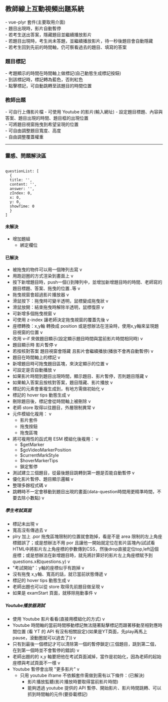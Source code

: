 <h2>教師線上互動視頻出題系統</h2>
- vue-plyr 套件(主要取用介面)<br />
- 題目出現時，影片自動暫停<br />
- 若考生送出答案，隱藏題目並繼續播放影片<br />
- 若題目出現時，考生尚未答題，並繼續播放影片，待一秒後題目會自動隱藏<br />
- 若考生回到先前的時間軸，仍可察看過去的題目、填寫的答案<br />

<h3>題目標記</h3>
- 考題顯示的時間在時間軸上做標記(自己動態生成標記按鈕)<br />
- 到該標記時，標記轉為藍色，否則紅色<br />
- 點擊標記，可自動跳轉至該題目的時間位置<br />

<h3>教師出題</h3>
- 可自行上傳影片檔
- 可使用 Youtube 的影片(輸入網址)
- 設定題目標題、內容與答案、題目出現的時間、題目框的出現位置<br />
- 可將題目視窗拖曳到希望呈現的位置<br />
- 可自由調整題目寬度、高度<br />
- 自由調整覆蓋權重<br />

<hr />

<h3>靈感、問題解決區</h3>

<code>
questionList: [
  {
  title: '',
  content: '',
  answer: '',
  zIndex: 0,
  x: 0,
  y: 0,
  showTime: 0
  }
]
</code>

<h4>未解決</h4>

- 增加題組
  - 綁定欄位


<h4>已解決</h4>

- 被拖曳的物件可以用一個陣列去寫 v
- 用跑迴圈的方式渲染到畫面上 v
- 按下新增題目時，push一個{}到陣列中，並增加新增題目時的時間、老師寫的題目標題、答案、拖曳的位置..等 v
- 拖曳視窗會超過影片播放器 v
- 滑鼠按下：拖曳時可變半透明，鼠標變成拖曳狀 v
- 滑鼠放開：結束拖曳時解除半透明，鼠標復原 v
- 可新增多個拖曳視窗 v
- 可使用 z-index 讓老師決定拖曳視窗的覆蓋先後 v
- 座標轉換：x,y軸 轉換成 position 或是想辦法在渲染時，使用x,y軸來呈現題目視窗的位置 v
- 改用 v-if 來做題目顯示(設定顯示題目時間與當前影片時間相同時) v
- 題目顯示時 影片暫停 v
- 若按核對答案 題目視窗會隱藏 且影片會繼續播放(播放不會再自動暫停) v
- 題目在時間軸上的標記 v
- 新增題目時可拖曳題目區塊，來決定顯示的位置 v
- 可設定是否自動播放 v
- 如果影片時間到題目出現時間，顯示題目、影片暫停，否則題目隱藏 v
- 如果輸入答案且按核對答案，題目隱藏、影片播放 v
- 標記的元素會重複生成到，有地方需做初始化 v
- 標記的 hover tips 動態生成 v
- 刪除題目後，標記會從時間軸上被刪除 v
- 老師 store 取得以往題目，外層限制異常 v
- 元件模組化複用： v
  - 影片套件
  - 拖曳按鈕
  - 拖曳區塊
- 將可複用性的函式用 ESM 模組化後複用： v
  - $getMarker
  - $goVideoMarkerPosition
  - $currentMarkStyle
  - $hoverMarkerTips
  - 鎖定暫停
- 測試建立三個題目，從最後題目跳轉到第一題是否能自動暫停 v
- 優化影片暫停、題目顯示邏輯 v
- 整理多餘程式碼 v
- 跳轉時不一定會移動到題目出現的畫面(data-question時間用更精準時間，不要去除小數點) v

<h5>學生考試頁面</h5>

- 標記未出現 v
- 寬高沒有傳過去 v
- plry 加上 .por 拖曳區塊限制的位置就會跑掉，看是不是 area 限制的左上角座標錯誤了；或是想辦法不用 por 且讓他一開始就定位在影片區塊內(試試看HTML中將影片左上角座標的參數傳到CSS，然後drop直接定位top,left這個座標；或是想辦法在新增題目時，就先將計算好的影片左上角座標賦予到questions.x和questions.y) v
- "考試開始"：y軸的座標似乎有跑掉 v
- 沒有拖曳 x,y軸、寬高的話，就已當前狀態傳遞 v
- 標記的 hover tips 動態生成 v
- 老師出題也可以從 store 取得先前題目做呈現 v
- 如果是 examStart 頁面，就移除拖動事件 v

<h5>Youtube播放器測試</h5>

- 使用 Youtube 影片看看(直接用模組化的方式) v
- Youtube 時間軸的當前時間移動標記無法隨著點擊標記而跟著移動至相對應時間位置 (看 YT 的 API 有沒有相關設定)(如果是YT頁面，先play再馬上pause，滾動圈就可以過去了)) v
- 只有到最後一個標記才可以清除第一個的暫停鎖定(三個題目，跳到第二個，在到第一個時並不會暫停的錯誤) v
- 老師出題的的 x,y 軸要把他在考試頁面減掉，當作是初始化，因為老師的起始座標與考試頁面不一樣 v
- Youtube 暫停會出現 "更多影片" v
  - 只用 youtube iframe 不依賴套件需做到需有以下條件：(已解決)
    - 影片播放監聽(影片播放時要取得當前影片時間)
    - 能夠透過 youtube 提供的 API 暫停、開始影片、影片時間跳轉、可以抓到時間軸的元件(要掛載標記)

